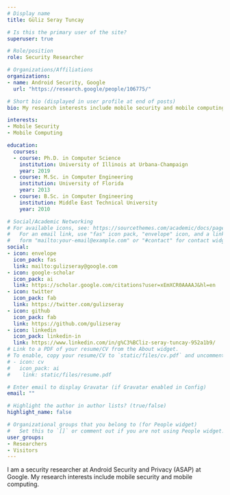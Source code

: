 ```yaml
---
# Display name
title: Güliz Seray Tuncay

# Is this the primary user of the site?
superuser: true

# Role/position
role: Security Researcher

# Organizations/Affiliations
organizations:
- name: Android Security, Google
  url: "https://research.google/people/106775/"

# Short bio (displayed in user profile at end of posts)
bio: My research interests include mobile security and mobile computing.

interests:
- Mobile Security
- Mobile Computing

education:
  courses:
  - course: Ph.D. in Computer Science
    institution: University of Illinois at Urbana-Champaign
    year: 2019
  - course: M.Sc. in Computer Engineering
    institution: University of Florida
    year: 2013
  - course: B.Sc. in Computer Engineering
    institution: Middle East Technical University
    year: 2010

# Social/Academic Networking
# For available icons, see: https://sourcethemes.com/academic/docs/page-builder/#icons
#   For an email link, use "fas" icon pack, "envelope" icon, and a link in the
#   form "mailto:your-email@example.com" or "#contact" for contact widget.
social:
- icon: envelope
  icon_pack: fas
  link: mailto:gulizseray@google.com
- icon: google-scholar
  icon_pack: ai
  link: https://scholar.google.com/citations?user=xEmXCR0AAAAJ&hl=en
- icon: twitter
  icon_pack: fab
  link: https://twitter.com/gulizseray
- icon: github
  icon_pack: fab
  link: https://github.com/gulizseray
- icon: linkedin
  icon_pack: linkedin-in
  link: https://www.linkedin.com/in/g%C3%BCliz-seray-tuncay-952a1b9/
# Link to a PDF of your resume/CV from the About widget.
# To enable, copy your resume/CV to `static/files/cv.pdf` and uncomment the lines below.
# - icon: cv
#   icon_pack: ai
#    link: static/files/resume.pdf

# Enter email to display Gravatar (if Gravatar enabled in Config)
email: ""

# Highlight the author in author lists? (true/false)
highlight_name: false

# Organizational groups that you belong to (for People widget)
#   Set this to `[]` or comment out if you are not using People widget.
user_groups:
- Researchers
- Visitors
---
```


I am a security researcher at Android Security and Privacy (ASAP) at Google. My research interests include mobile security and mobile computing.
